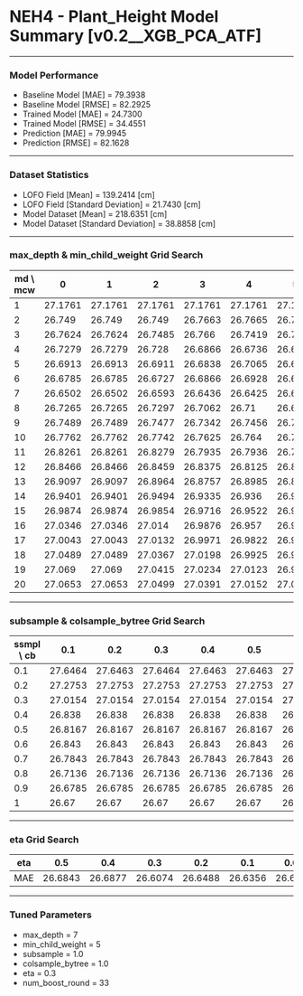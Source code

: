 # NEH4 - Plant_Height Model Summary [v0.2__XGB_PCA_ATF]

***

### Model Performance

- Baseline Model [MAE] = 79.3938
- Baseline Model [RMSE] = 82.2925
- Trained Model [MAE] = 24.7300
- Trained Model [RMSE] = 34.4551
- Prediction [MAE] = 79.9945
- Prediction [RMSE] = 82.1628
***

### Dataset Statistics

- LOFO Field [Mean] = 139.2414 [cm]
- LOFO Field [Standard Deviation] = 21.7430 [cm]
- Model Dataset [Mean] = 218.6351 [cm]
- Model Dataset [Standard Deviation] = 38.8858 [cm]
***

### max_depth & min_child_weight Grid Search

|   md \ mcw |       0 |       1 |       2 |       3 |       4 |       5 |       6 |       7 |       8 |       9 |      10 |      11 |      12 |      13 |      14 |      15 |      16 |      17 |      18 |      19 |      20 |
|------------|---------|---------|---------|---------|---------|---------|---------|---------|---------|---------|---------|---------|---------|---------|---------|---------|---------|---------|---------|---------|---------|
|          1 | 27.1761 | 27.1761 | 27.1761 | 27.1761 | 27.1761 | 27.1761 | 27.1761 | 27.1385 | 27.1591 | 27.1591 | 27.1591 | 27.1591 | 27.164  | 27.1658 | 27.1658 | 27.1152 | 27.1926 | 27.1925 | 27.1438 | 27.1759 | 27.1756 |
|          2 | 26.749  | 26.749  | 26.749  | 26.7663 | 26.7665 | 26.7368 | 26.7496 | 26.8201 | 26.8    | 26.8151 | 26.8176 | 26.7479 | 26.8808 | 26.7216 | 26.7698 | 26.7782 | 26.9012 | 26.7702 | 26.9679 | 26.9671 | 26.805  |
|          3 | 26.7624 | 26.7624 | 26.7485 | 26.766  | 26.7419 | 26.7224 | 26.7358 | 26.7682 | 26.8304 | 26.7557 | 26.7226 | 26.7492 | 26.7742 | 26.7333 | 26.7256 | 26.7299 | 26.7362 | 26.7859 | 26.7685 | 26.8224 | 26.7241 |
|          4 | 26.7279 | 26.7279 | 26.728  | 26.6866 | 26.6736 | 26.6327 | 26.6628 | 26.7179 | 26.6828 | 26.6499 | 26.6803 | 26.6895 | 26.6808 | 26.6789 | 26.6843 | 26.6881 | 26.7048 | 26.7317 | 26.7405 | 26.7294 | 26.6947 |
|          5 | 26.6913 | 26.6913 | 26.6911 | 26.6838 | 26.7065 | 26.6439 | 26.6602 | 26.6843 | 26.6623 | 26.6812 | 26.6208 | 26.6323 | 26.6653 | 26.6739 | 26.6953 | 26.6651 | 26.691  | 26.6823 | 26.6962 | 26.6692 | 26.7037 |
|          6 | 26.6785 | 26.6785 | 26.6727 | 26.6866 | 26.6928 | 26.6743 | 26.6673 | 26.6751 | 26.6851 | 26.6782 | 26.7063 | 26.6845 | 26.6665 | 26.6514 | 26.7005 | 26.6782 | 26.6572 | 26.6703 | 26.6999 | 26.6815 | 26.7234 |
|          7 | 26.6502 | 26.6502 | 26.6593 | 26.6436 | 26.6425 | 26.6074 | 26.6692 | 26.671  | 26.6756 | 26.6691 | 26.6793 | 26.6722 | 26.662  | 26.6885 | 26.672  | 26.6289 | 26.6563 | 26.6679 | 26.7074 | 26.6624 | 26.6881 |
|          8 | 26.7265 | 26.7265 | 26.7297 | 26.7062 | 26.71   | 26.6796 | 26.6832 | 26.679  | 26.6982 | 26.717  | 26.6602 | 26.6824 | 26.6859 | 26.6836 | 26.6668 | 26.642  | 26.6583 | 26.6645 | 26.6487 | 26.6724 | 26.6933 |
|          9 | 26.7489 | 26.7489 | 26.7477 | 26.7342 | 26.7456 | 26.7049 | 26.7028 | 26.6787 | 26.7036 | 26.722  | 26.7282 | 26.6919 | 26.6817 | 26.6648 | 26.6959 | 26.6745 | 26.7257 | 26.7041 | 26.7179 | 26.7047 | 26.7147 |
|         10 | 26.7762 | 26.7762 | 26.7742 | 26.7625 | 26.764  | 26.7997 | 26.787  | 26.7739 | 26.7573 | 26.7343 | 26.7626 | 26.732  | 26.7322 | 26.7549 | 26.7377 | 26.7079 | 26.7203 | 26.7224 | 26.753  | 26.7182 | 26.7647 |
|         11 | 26.8261 | 26.8261 | 26.8279 | 26.7935 | 26.7936 | 26.7942 | 26.809  | 26.7786 | 26.8011 | 26.7971 | 26.7819 | 26.7431 | 26.7688 | 26.7773 | 26.7447 | 26.7623 | 26.7549 | 26.7548 | 26.7657 | 26.7507 | 26.7725 |
|         12 | 26.8466 | 26.8466 | 26.8459 | 26.8375 | 26.8125 | 26.8493 | 26.8427 | 26.8549 | 26.8711 | 26.8473 | 26.8277 | 26.8394 | 26.8063 | 26.7626 | 26.7789 | 26.788  | 26.7612 | 26.7519 | 26.757  | 26.7639 | 26.7385 |
|         13 | 26.9097 | 26.9097 | 26.8964 | 26.8757 | 26.8985 | 26.8851 | 26.8716 | 26.8399 | 26.8415 | 26.842  | 26.8469 | 26.8321 | 26.8128 | 26.8263 | 26.8212 | 26.8075 | 26.8195 | 26.8041 | 26.7971 | 26.783  | 26.7548 |
|         14 | 26.9401 | 26.9401 | 26.9494 | 26.9335 | 26.936  | 26.9381 | 26.9279 | 26.905  | 26.902  | 26.8844 | 26.8808 | 26.8525 | 26.86   | 26.8484 | 26.8268 | 26.7986 | 26.8131 | 26.8223 | 26.8275 | 26.7811 | 26.785  |
|         15 | 26.9874 | 26.9874 | 26.9854 | 26.9716 | 26.9522 | 26.9548 | 26.9294 | 26.9074 | 26.906  | 26.9055 | 26.9012 | 26.8667 | 26.8696 | 26.865  | 26.8216 | 26.8397 | 26.8179 | 26.8391 | 26.8344 | 26.8042 | 26.8038 |
|         16 | 27.0346 | 27.0346 | 27.014  | 26.9876 | 26.957  | 26.9714 | 26.9471 | 26.9369 | 26.9606 | 26.9218 | 26.906  | 26.8993 | 26.8892 | 26.8411 | 26.8376 | 26.8737 | 26.8367 | 26.8573 | 26.8211 | 26.8081 | 26.8056 |
|         17 | 27.0043 | 27.0043 | 27.0132 | 26.9971 | 26.9822 | 26.9776 | 26.9716 | 26.9433 | 26.9446 | 26.9229 | 26.9218 | 26.9204 | 26.8967 | 26.8782 | 26.8743 | 26.8566 | 26.8518 | 26.858  | 26.8409 | 26.8108 | 26.8111 |
|         18 | 27.0489 | 27.0489 | 27.0367 | 27.0198 | 26.9925 | 26.9875 | 26.9868 | 26.9434 | 26.9475 | 26.9387 | 26.9351 | 26.9045 | 26.8817 | 26.8945 | 26.8527 | 26.8791 | 26.8627 | 26.8695 | 26.8478 | 26.8171 | 26.8356 |
|         19 | 27.069  | 27.069  | 27.0415 | 27.0234 | 27.0123 | 26.9902 | 27.0015 | 26.9577 | 26.967  | 26.9498 | 26.937  | 26.9386 | 26.9078 | 26.8995 | 26.8728 | 26.88   | 26.8864 | 26.8647 | 26.8628 | 26.8177 | 26.8355 |
|         20 | 27.0653 | 27.0653 | 27.0499 | 27.0391 | 27.0152 | 27.0141 | 27.0004 | 26.9574 | 26.9796 | 26.953  | 26.9466 | 26.9277 | 26.9054 | 26.9166 | 26.8927 | 26.8981 | 26.8922 | 26.8715 | 26.8674 | 26.827  | 26.8543 |

***

### subsample & colsample_bytree Grid Search

|   ssmpl \ cb |     0.1 |     0.2 |     0.3 |     0.4 |     0.5 |     0.6 |     0.7 |     0.8 |     0.9 |     1.0 |
|--------------|---------|---------|---------|---------|---------|---------|---------|---------|---------|---------|
|          0.1 | 27.6464 | 27.6463 | 27.6464 | 27.6463 | 27.6463 | 27.6464 | 27.6464 | 27.6463 | 27.6463 | 27.7285 |
|          0.2 | 27.2753 | 27.2753 | 27.2753 | 27.2753 | 27.2753 | 27.2753 | 27.2753 | 27.2753 | 27.2753 | 27.3067 |
|          0.3 | 27.0154 | 27.0154 | 27.0154 | 27.0154 | 27.0154 | 27.0154 | 27.0154 | 27.0154 | 27.0154 | 26.9152 |
|          0.4 | 26.838  | 26.838  | 26.838  | 26.838  | 26.838  | 26.838  | 26.838  | 26.838  | 26.838  | 26.9864 |
|          0.5 | 26.8167 | 26.8167 | 26.8167 | 26.8167 | 26.8167 | 26.8167 | 26.8167 | 26.8167 | 26.8167 | 26.9459 |
|          0.6 | 26.843  | 26.843  | 26.843  | 26.843  | 26.843  | 26.843  | 26.843  | 26.843  | 26.843  | 26.8385 |
|          0.7 | 26.7843 | 26.7843 | 26.7843 | 26.7843 | 26.7843 | 26.7843 | 26.7843 | 26.7843 | 26.7843 | 26.7911 |
|          0.8 | 26.7136 | 26.7136 | 26.7136 | 26.7136 | 26.7136 | 26.7136 | 26.7136 | 26.7136 | 26.7136 | 26.756  |
|          0.9 | 26.6785 | 26.6785 | 26.6785 | 26.6785 | 26.6785 | 26.6785 | 26.6785 | 26.6785 | 26.6785 | 26.6795 |
|          1   | 26.67   | 26.67   | 26.67   | 26.67   | 26.67   | 26.67   | 26.67   | 26.67   | 26.67   | 26.6074 |

***

### eta Grid Search

| eta   |     0.5 |     0.4 |     0.3 |     0.2 |     0.1 |    0.01 |   0.001 |
|-------|---------|---------|---------|---------|---------|---------|---------|
| MAE   | 26.6843 | 26.6877 | 26.6074 | 26.6488 | 26.6356 | 26.6545 | 83.3979 |

***

### Tuned Parameters

- max_depth = 7
- min_child_weight = 5
- subsample = 1.0
- colsample_bytree = 1.0
- eta = 0.3
- num_boost_round = 33
